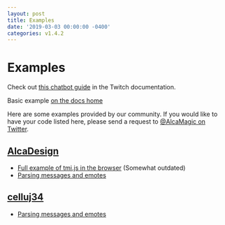 ```yaml
---
layout: post
title: Examples
date: '2019-03-03 00:00:00 -0400'
categories: v1.4.2
---
```


# Examples

Check out [this chatbot guide](https://dev.twitch.tv/docs/irc/) in the Twitch documentation.

Basic example [on the docs home](https://github.com/Coder-Tavi/docs/tree/b97a887ff5f09ed9c6e5c522b4745d440e8f5ad6/_posts/v1.4.2/README.md#notice)

Here are some examples provided by our community. If you would like to have your code listed here, please send a request to [@AlcaMagic on Twitter](https://twitter.com/AlcaMagic).

## [AlcaDesign](https://github.com/AlcaDesign)

* [Full example of tmi.js in the browser](https://gist.github.com/AlcaDesign/742d8cb82e3e93ad4205) \(Somewhat outdated\)
* [Parsing messages and emotes](https://github.com/tmijs/tmi.js/issues/11#issuecomment-116459845)

## [celluj34](https://github.com/celluj34)

* [Parsing messages and emotes](https://github.com/tmijs/tmi.js/issues/11#issuecomment-117426676)

